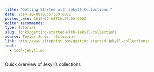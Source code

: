 ```yaml
---
title: "Getting Started with Jekyll Collections "
date: 2014-10-08T20:57:00.000Z
posted_date: 2015-05-02T20:57:00.000Z
editor_recommends:
type: Tutorial
slug: links/getting-started-with-jekyll-collections
source: Taylor Jones, *Sitepoint*
link: http://www.sitepoint.com/getting-started-jekyll-collections/
tool:
  - tool/jekyll.md
---
```

Quick overview of Jekyll’s collections



